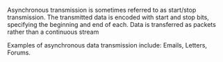 Asynchronous transmission is sometimes referred to as start/stop transmission. The transmitted data is encoded with start and stop bits, specifying the beginning and end of each. Data is transferred as packets rather than a continuous stream

Examples of asynchronous data transmission include: Emails, Letters, Forums. 